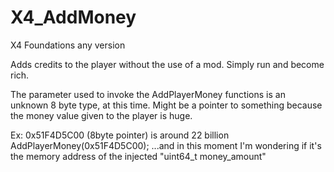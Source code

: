 # X4_AddMoney

X4 Foundations any version

Adds credits to the player without the use of a mod. Simply run and become rich.  

The parameter used to invoke the AddPlayerMoney functions is an unknown 8 byte type, at this time. Might be a pointer to something because the money value given to the player is huge.  

Ex: 0x51F4D5C00 (8byte pointer) is around 22 billion  
AddPlayerMoney(0x51F4D5C00);
...and in this moment I'm wondering if it's the memory address of the injected "uint64_t money_amount"
